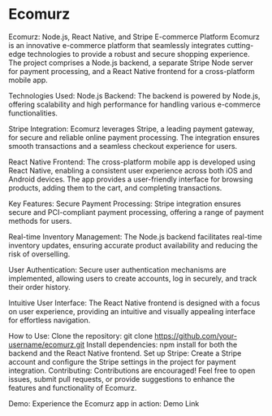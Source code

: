 # Ecomurz
Ecomurz: Node.js, React Native, and Stripe E-commerce Platform
Ecomurz is an innovative e-commerce platform that seamlessly integrates cutting-edge technologies to provide a robust and secure shopping experience. The project comprises a Node.js backend, a separate Stripe Node server for payment processing, and a React Native frontend for a cross-platform mobile app.

Technologies Used:
Node.js Backend: The backend is powered by Node.js, offering scalability and high performance for handling various e-commerce functionalities.

Stripe Integration: Ecomurz leverages Stripe, a leading payment gateway, for secure and reliable online payment processing. The integration ensures smooth transactions and a seamless checkout experience for users.

React Native Frontend: The cross-platform mobile app is developed using React Native, enabling a consistent user experience across both iOS and Android devices. The app provides a user-friendly interface for browsing products, adding them to the cart, and completing transactions.

Key Features:
Secure Payment Processing: Stripe integration ensures secure and PCI-compliant payment processing, offering a range of payment methods for users.

Real-time Inventory Management: The Node.js backend facilitates real-time inventory updates, ensuring accurate product availability and reducing the risk of overselling.

User Authentication: Secure user authentication mechanisms are implemented, allowing users to create accounts, log in securely, and track their order history.

Intuitive User Interface: The React Native frontend is designed with a focus on user experience, providing an intuitive and visually appealing interface for effortless navigation.

How to Use:
Clone the repository: git clone https://github.com/your-username/ecomurz.git
Install dependencies: npm install for both the backend and the React Native frontend.
Set up Stripe: Create a Stripe account and configure the Stripe settings in the project for payment integration.
Contributing:
Contributions are encouraged! Feel free to open issues, submit pull requests, or provide suggestions to enhance the features and functionality of Ecomurz.

Demo:
Experience the Ecomurz app in action: Demo Link

